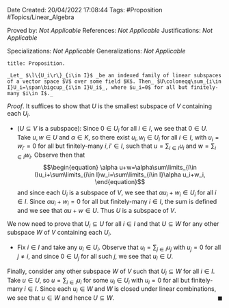 <div class="topSpace"></div>

Date Created: 20/04/2022 17:08:44
Tags: #Proposition #Topics/Linear_Algebra

Proved by: _Not Applicable_
References: _Not Applicable_
Justifications: _Not Applicable_

Specializations: _Not Applicable_
Generalizations: _Not Applicable_

``` ad-Proposition
title: Proposition.

_Let_ $\l\{U_i\r\}_{i\in I}$ _be an indexed family of linear subspaces of a vector space $V$ over some field $K$. Then_ $U\coloneqq\sum_{i\in I}U_i=\span\bigcup_{i\in I}U_i$_, where $u_i=0$ for all but finitely-many $i\in I$._

```

_Proof_. It suffices to show that $U$ is the smallest subspace of $V$ containing each $U_i$.
* ($U\subseteq V$ is a subspace): Since $0\in U_i$ for all $i\in I$, we see that $0\in U$. Take $u,w\in U$ and $\alpha\in K$, so there exist $u_i,w_i\in U_i$ for all $i\in I$, with $u_i=w_{i'}=0$ for all but finitely-many $i,i'\in I$, such that $u=\sum_{i\in I}u_i$ and $w=\sum_{i\in I}w_i$. Observe then that
$$\begin{equation}
    \alpha u+w=\alpha\sum\limits_{i\in I}u_i+\sum\limits_{i\in I}w_i=\sum\limits_{i\in I}\alpha u_i+w_i,
\end{equation}$$
and since each $U_i$ is a subspace of $V$, we see that $\alpha u_i+w_i\in U_i$ for all $i\in I$. Since $\alpha u_i+w_i=0$ for all but finitely-many $i\in I$, the sum is defined and we see that $\alpha u+w\in U$. Thus $U$ is a subspace of $V$.

We now need to prove that $U_i\subseteq U$ for all $i\in I$ and that $U\subseteq W$ for any other subspace $W$ of $V$ containing each $U_i$.
* Fix $i\in I$ and take any $u_i\in U_i$. Observe that $u_i=\sum_{j\in I}u_j$ with $u_j=0$ for all $j\neq i$, and since $0\in U_j$ for all such $j$, we see that $u_i\in U$.

Finally, consider any other subspace $W$ of $V$ such that $U_i\subseteq W$ for all $i\in I$. Take $u\in U$, so $u=\sum_{i\in I}u_i$ for some $u_i\in U_i$ with $u_i=0$ for all but finitely-many $i\in I$. Since each $u_i\in W$ and $W$ is closed under linear combinations, we see that $u\in W$ and hence $U\subseteq W$.<span style="float:right;">$\blacksquare$</span>
